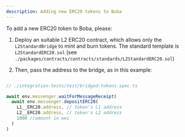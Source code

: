 ```yaml
---
description: Adding new ERC20 tokens to Boba
---
```


To add a new ERC20 token to Boba, please:

1. Deploy an suitable L2 ERC20 contract, which allows only the `L2StandardBridge` to mint and burn tokens. The standard template is `L2StandardERC20.sol` (see `./packages/contracts/contracts/standards/L2StandardERC20.sol`)

2. Then, pass the address to the bridge, as in this example:

```javascript

// ./integration-tests/test/bridged-tokens.spec.ts

await env.messenger.waitForMessageReceipt(
  await env.messenger.depositERC20(
    L1__ERC20.address, // token's L1 address
    L2__ERC20.address, // token's L2 address
    1000 //amount in wei
  )
)

``` 
